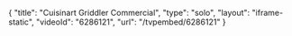 {
    "title": "Cuisinart Griddler Commercial",
    "type": "solo",
    "layout": "iframe-static",
    "videoId": "6286121",
    "url": "\/tvpembed\/6286121"
}